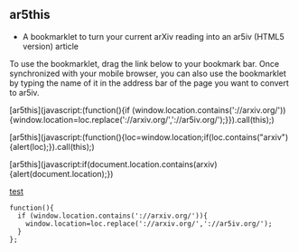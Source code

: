 ## ar5this

- A bookmarklet to turn your current arXiv reading into an ar5iv (HTML5 version) article

To use the bookmarklet, drag the link below to your bookmark bar. Once synchronized with your mobile browser, you can also use the bookmarklet by typing the name of it in the address bar of the page you want to convert to ar5iv.

[ar5this](javascript:(function(){if (window.location.contains('://arxiv.org/')){window.location=loc.replace('://arxiv.org/','://ar5iv.org/');}}).call(this);)

[ar5this](javascript:(function(){loc=window.location;if(loc.contains("arxiv"){alert(loc);}).call(this);)

[ar5this](javascript:if(document.location.contains(arxiv){alert(document.location);})

[test](javascript:(function(){loc=document.location;alert(loc);}).call(this);)

```
function(){
  if (window.location.contains('://arxiv.org/')){
    window.location=loc.replace('://arxiv.org/','://ar5iv.org/');
  }
};
```
